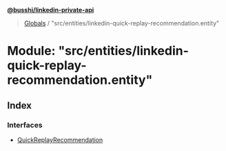 **[@busshi/linkedin-private-api](../README.md)**

> [Globals](../globals.md) / "src/entities/linkedin-quick-replay-recommendation.entity"

# Module: "src/entities/linkedin-quick-replay-recommendation.entity"

## Index

### Interfaces

* [QuickReplayRecommendation](../interfaces/_src_entities_linkedin_quick_replay_recommendation_entity_.quickreplayrecommendation.md)
